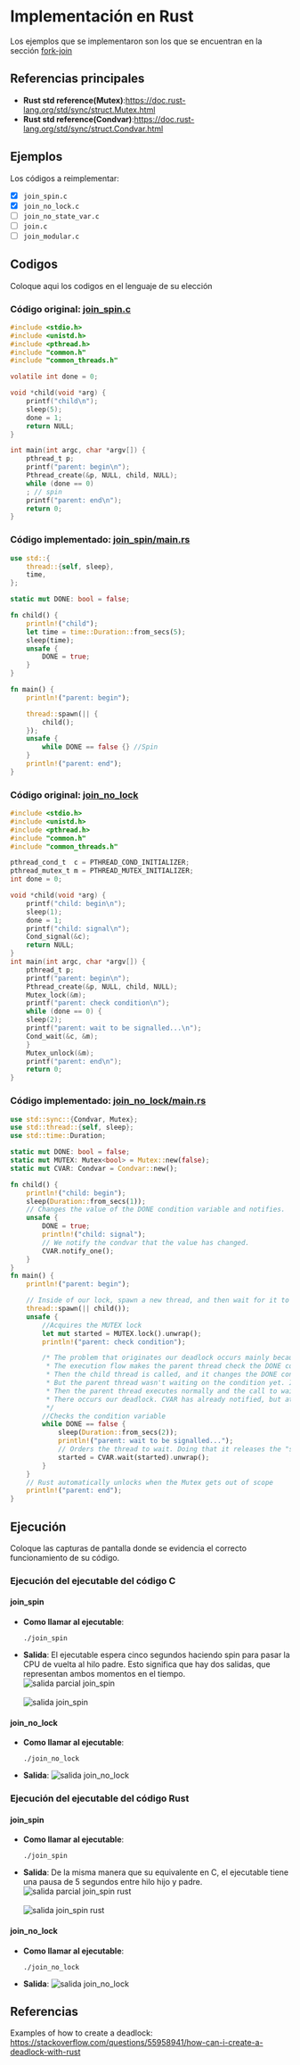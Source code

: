 # Implementación en Rust

Los ejemplos que se implementaron son los que se encuentran en la sección [fork-join](../../../threads-cv/c/fork-join/)

## Referencias principales

- **Rust std reference(Mutex)**:https://doc.rust-lang.org/std/sync/struct.Mutex.html
- **Rust std reference(Condvar)**:https://doc.rust-lang.org/std/sync/struct.Condvar.html

## Ejemplos

Los códigos a reimplementar:

- [x] `join_spin.c`
- [x] `join_no_lock.c`
- [ ] `join_no_state_var.c`
- [ ] `join.c`
- [ ] `join_modular.c`

## Codigos

Coloque aqui los codigos en el lenguaje de su elección

### Código original: [join_spin.c](../../c/fork-join/join_spin.c)

```c
#include <stdio.h>
#include <unistd.h>
#include <pthread.h>
#include "common.h"
#include "common_threads.h"

volatile int done = 0;

void *child(void *arg) {
    printf("child\n");
    sleep(5);
    done = 1;
    return NULL;
}

int main(int argc, char *argv[]) {
    pthread_t p;
    printf("parent: begin\n");
    Pthread_create(&p, NULL, child, NULL);
    while (done == 0)
	; // spin
    printf("parent: end\n");
    return 0;
}
```

### Código implementado: [join_spin/main.rs](./join_spin/src/main.rs)

```rust
use std::{
    thread::{self, sleep},
    time,
};

static mut DONE: bool = false;

fn child() {
    println!("child");
    let time = time::Duration::from_secs(5);
    sleep(time);
    unsafe {
        DONE = true;
    }
}

fn main() {
    println!("parent: begin");

    thread::spawn(|| {
        child();
    });
    unsafe {
        while DONE == false {} //Spin
    }
    println!("parent: end");
}
```

### Código original: [join_no_lock](../../c/fork-join/join_no_lock.c)

```c
#include <stdio.h>
#include <unistd.h>
#include <pthread.h>
#include "common.h"
#include "common_threads.h"

pthread_cond_t  c = PTHREAD_COND_INITIALIZER;
pthread_mutex_t m = PTHREAD_MUTEX_INITIALIZER;
int done = 0;

void *child(void *arg) {
    printf("child: begin\n");
    sleep(1);
    done = 1;
    printf("child: signal\n");
    Cond_signal(&c);
    return NULL;
}
int main(int argc, char *argv[]) {
    pthread_t p;
    printf("parent: begin\n");
    Pthread_create(&p, NULL, child, NULL);
    Mutex_lock(&m);
    printf("parent: check condition\n");
    while (done == 0) {
	sleep(2);
	printf("parent: wait to be signalled...\n");
	Cond_wait(&c, &m);
    }
    Mutex_unlock(&m);
    printf("parent: end\n");
    return 0;
}
```

### Código implementado: [join_no_lock/main.rs](./join_no_lock/src/main.rs)

```rust
use std::sync::{Condvar, Mutex};
use std::thread::{self, sleep};
use std::time::Duration;

static mut DONE: bool = false;
static mut MUTEX: Mutex<bool> = Mutex::new(false);
static mut CVAR: Condvar = Condvar::new();

fn child() {
    println!("child: begin");
    sleep(Duration::from_secs(1));
    // Changes the value of the DONE condition variable and notifies.
    unsafe {
        DONE = true;
        println!("child: signal");
        // We notify the condvar that the value has changed.
        CVAR.notify_one();
    }
}
fn main() {
    println!("parent: begin");

    // Inside of our lock, spawn a new thread, and then wait for it to start.
    thread::spawn(|| child());
    unsafe {
        //Acquires the MUTEX lock
        let mut started = MUTEX.lock().unwrap();
        println!("parent: check condition");

        /* The problem that originates our deadlock occurs mainly because the child thread doesn't utilize the locks.
         * The execution flow makes the parent thread check the DONE condition(which at the moment is false), then sleeps.
         * Then the child thread is called, and it changes the DONE condition and notifies to wake up.
         * But the parent thread wasn't waiting on the condition yet. It was simply on sleep(Duration).
         * Then the parent thread executes normally and the call to wait sends it to sleep until CVAR notifies something.
         * There occurs our deadlock. CVAR has already notified, but at the wrong time. Ultimatelly our main thread remains waiting and our program is deadlocked.
         */
        //Checks the condition variable
        while DONE == false {
            sleep(Duration::from_secs(2));
            println!("parent: wait to be signalled...");
            // Orders the thread to wait. Doing that it releases the "started" MutexGuard
            started = CVAR.wait(started).unwrap();
        }
    }
    // Rust automatically unlocks when the Mutex gets out of scope
    println!("parent: end");
}

```

## Ejecución

Coloque las capturas de pantalla donde se evidencia el correcto funcionamiento de su código.

### Ejecución del ejecutable del código C

#### join_spin

- **Como llamar al ejecutable**:

  ```
  ./join_spin
  ```

- **Salida**:
  El ejecutable espera cinco segundos haciendo spin para pasar la CPU de vuelta al hilo padre. Esto significa que hay dos salidas, que representan ambos momentos en el tiempo.<br>
  ![salida parcial join_spin](./salida_parcial-join_spin-c.png)
  <br><br>
  ![salida join_spin](./salida-join_spin-c.png)

#### join_no_lock

- **Como llamar al ejecutable**:

  ```
  ./join_no_lock
  ```

- **Salida**:
  ![salida join_no_lock](./salida-join_no_lock-c.png)

### Ejecución del ejecutable del código Rust

#### join_spin

- **Como llamar al ejecutable**:

  ```
  ./join_spin
  ```

- **Salida**:
  De la misma manera que su equivalente en C, el ejecutable tiene una pausa de 5 segundos entre hilo hijo y padre.<br>
  ![salida parcial join_spin rust](./salida_parcial-join_spin-rust.png)
  <br><br>
  ![salida join_spin rust](./salida-join_spin-rust.png)

#### join_no_lock

- **Como llamar al ejecutable**:

  ```
  ./join_no_lock
  ```

- **Salida**:
  ![salida join_no_lock](./salida-join_no_lock-rust.png)

## Referencias

Examples of how to create a deadlock: https://stackoverflow.com/questions/55958941/how-can-i-create-a-deadlock-with-rust
